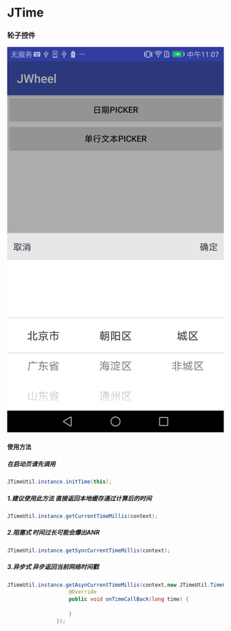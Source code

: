 # JTime
### 轮子控件<br>

![](https://github.com/janedler/JWheel/raw/master/screen_1.jpg) 

#### 使用方法
##### 在启动页请先调用 
```java
JTimeUtil.instance.initTime(this);
```
##### 1.建议使用此方法 直接返回本地缓存通过计算后的时间
```java
JTimeUtil.instance.getCurrentTimeMillis(context);
```
##### 2.阻塞式 时间过长可能会爆出ANR
```java
JTimeUtil.instance.getSyncCurrentTimeMillis(context);
```
##### 3.异步式 异步返回当前网络时间戳
```java
JTimeUtil.instance.getAsynCurrentTimeMillis(context,new JTimeUtil.TimeCallBack(){
                    @Override
                    public void onTimeCallBack(long time) {
                        
                    }
                });
```
